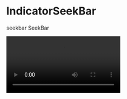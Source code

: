# IndicatorSeekBar
seekbar  SeekBar



![](https://github.com/pangli/IndicatorSeekBar/edit/master/scren/device.mp4)  
